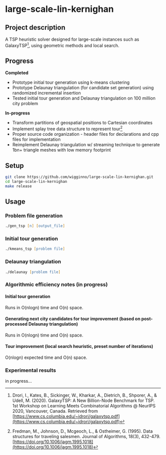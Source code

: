 # large-scale-lin-kernighan

## Project description

A TSP heuristic solver designed for large-scale instances such as GalaxyTSP[^1], using geometric methods and local search.

## Progress

**Completed**
- Prototype initial tour generation using k-means clustering
- Prototype Delaunay triangulation (for candidate set generation) using randomized incremental insertion
- Tested initial tour generation and Delaunay triangulation on 100 million city problem

**In-progress**
- Transform partitions of geospatial positions to Cartesian coordinates
- Implement splay tree data structure to represent tour[^2]
- Proper source code organization - header files for declarations and cpp files for implementation
- Reimplement Delaunay triangulation w/ streaming technique to generate 1bn+ triangle meshes with low memory footprint

## Setup

```zsh
git clone https://github.com/wigginno/large-scale-lin-kernighan.git
cd large-scale-lin-kernighan
make release
```

## Usage

### Problem file generation
```zsh
./gen_tsp [n] [output_file]
```

### Initial tour generation
```zsh
./kmeans_tsp [problem file]
```

### Delaunay triangulation
```zsh
./delaunay [problem file]
```

### Algorithmic efficiency notes (in progress)
#### Initial tour generation
Runs in O(nlogn) time and O(n) space.
#### Generating next city candidates for tour improvement (based on post-processed Delaunay triangulation)
Runs in O(nlogn) time and O(n) space.
#### Tour improvement (local search heuristic, preset number of iterations)
O(nlogn) expected time and O(n) space.

### Experimental results
in progress...

[^1]: Drori, I., Kates, B., Sickinger, W., Kharkar, A., Dietrich, B., Shporer, A., & Udell, M. (2020). GalaxyTSP: A New Billion-Node Benchmark for TSP. 1st Workshop on Learning Meets Combinatorial Algorithms @ NeurIPS 2020, Vancouver, Canada. Retrieved from [https://www.cs.columbia.edu/~idrori/galaxytsp.pdf](https://www.cs.columbia.edu/~idrori/galaxytsp.pdf)

[^2]: Fredman, M., Johnson, D., Mcgeoch, L., & Ostheimer, G. (1995). Data structures for traveling salesmen. Journal of Algorithms, 18(3), 432-479. [https://doi.org/10.1006/jagm.1995.1018](https://doi.org/10.1006/jagm.1995.1018)
